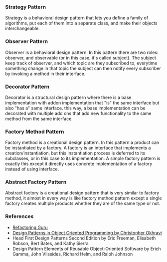 ### Strategy Pattern

Strategy is a behavioral design pattern that lets you define a family of algorithms, put each of them into a separate class, and make their objects interchangeable.

### Observer Pattern

Observer is a behavioral design pattern. In this pattern there are two roles: observer, and observable (or in this case, it's called subject). The subject keep track of observer, and which topic are they subscribed to, everytime something change in that topic the subject can then notify every subscriber by invoking a method in their interface.

### Decorator Pattern

Decorator is a structural design pattern where there is a base implementation with addon implementation that "is" the same interface but also "has a" same interface. this way, a base implementation can be decorated with multiple add ons that add new functionality to the same method from the same interface.

### Factory Method Pattern

Factory method is a creational design pattern. In this pattern a product can be instantiated by a factory. A factory is an interface that implements a creation/instantiation, but this instantiation process is deferred to its subclasses, or in this case to its implementation. A simple factory pattern is exactly this except it directly uses concrete implementation of a factory instead of using interface. 

### Abstract Factory Pattern

Abstract factory is a creational design pattern that is very similar to factory method, it almost in every way is like factory method pattern except a single factory creates multiple products whether they are of the same type or not.

### References

- [Refactoring Guru](https://refactoring.guru/)
- [Design Patterns in Object Oriented Programming by Christopher Okhravi](https://www.youtube.com/playlist?list=PLrhzvIcii6GNjpARdnO4ueTUAVR9eMBpc)
- Head First Design Patterns Second Edition by Eric Freeman, Elisabeth Robson, Bert Bates, and Kathy Sierra
- Design Pattern Elements of Reusable Object-Oriented Software by Erich Gamma, John Vlissides, Richard Helm, and Ralph Johnson
